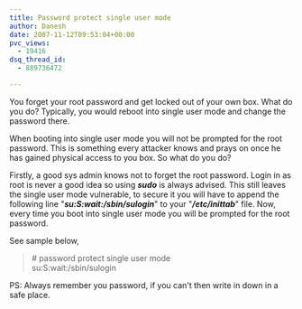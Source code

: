 ```yaml
---
title: Password protect single user mode
author: Danesh
date: 2007-11-12T09:53:04+00:00
pvc_views:
  - 19416
dsq_thread_id:
  - 889736472

---
```

You forget your root password and get locked out of your own box. What do you do? Typically, you would reboot into single user mode and change the password there.

When booting into single user mode you will not be prompted for the root password. This is something every attacker knows and prays on once he has gained physical access to you box. So what do you do?

Firstly, a good sys admin knows not to forget the root password. Login in as root is never a good idea so using _**sudo**_ is always advised. This still leaves the single user mode vulnerable, to secure it you will have to append the following line "_**su:S:wait:/sbin/sulogin**_" to your "_**/etc/inittab**_" file. Now, every time you boot into single user mode you will be prompted for the root password.

See sample below,

> \# password protect single user mode  
> su:S:wait:/sbin/sulogin

PS: Always remember you password, if you can't then write in down in a safe place.